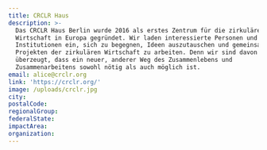 ```yaml
---
title: CRCLR Haus
description: >-
  Das CRCLR Haus Berlin wurde 2016 als erstes Zentrum für die zirkuläre
  Wirtschaft in Europa gegründet. Wir laden interessierte Personen und
  Institutionen ein, sich zu begegnen, Ideen auszutauschen und gemeinsam an
  Projekten der zirkulären Wirtschaft zu arbeiten. Denn wir sind davon
  überzeugt, dass ein neuer, anderer Weg des Zusammenlebens und
  Zusammenarbeitens sowohl nötig als auch möglich ist.
email: alice@crclr.org
link: 'https://crclr.org/'
image: /uploads/crclr.jpg
city:
postalCode:
regionalGroup:
federalState:
impactArea:
organization:
---
```


